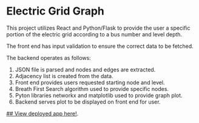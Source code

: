 # Electric Grid Graph

This project utilizes React and Python/Flask to provide the user a specific portion
of the electric grid according to a bus number and level depth.

The front end has input validation to ensure the correct data to be fetched.

The backend operates as follows:

1. JSON file is parsed and nodes and edges are extracted.
2. Adjacency list is created from the data.
3. Front end provides users requested starting node and level.
4. Breath First Search algorithm used to provide specific nodes.
5. Pyton libraries networkx and matplotlib used to provide graph plot.
6. Backend serves plot to be displayed on front end for user.

[## View deployed app here!](https://grid-view-gmc.herokuapp.com/).